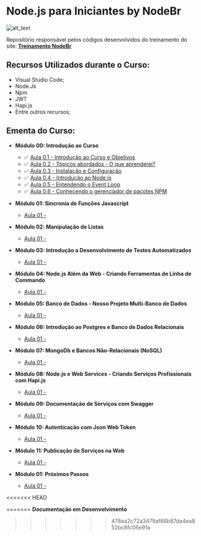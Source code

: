# Node.js para Iniciantes by NodeBr

![alt_text](https://i.imgsafe.org/42/42ffeb4e53.png)

Repositório responsável pelos códigos desenvolvidos do treinamento do site: **[Treinamento NodeBr](https://treinamento.nodebr.org/)**

## Recursos Utilizados durante o Curso:

- Visual Studio Code;
- Node.Js
- Npm
- JWT
- Hapi.js
- Entre outros recursos;

## Ementa do Curso:

- **Módulo 00: Introdução ao Curso**
    * :white_check_mark: [Aula 0.1 - Introdução ao Curso e Objetivos]()
    * :white_check_mark: [Aula 0.2 - Tópicos abordados - O que aprenderei?]()
    * :white_check_mark: [Aula 0.3 - Instalação e Configuração]()
    * :white_check_mark: [Aula 0.4 - Introdução ao Node.js]()
    * :white_check_mark: [Aula 0.5 - Entendendo o Event Loop]()
    * :white_check_mark: [Aula 0.6 - Conhecendo o gerenciador de pacotes NPM]()

- **Módulo 01: Sincronia de Funções Javascript**
    * [Aula 01 - ]()

- **Módulo 02: Manipulação de Listas**
    * [Aula 01 - ]()

- **Módulo 03: Introdução a Desenvolvimento de Testes Automatizados**
    * [Aula 01 - ]()

- **Módulo 04: Node.js Além da Web - Criando Ferramentas de Linha de Commando**
    * [Aula 01 - ]()

- **Módulo 05: Banco de Dados - Nosso Projeto Multi-Banco de Dados**
    * [Aula 01 - ]()

- **Módulo 06: Introdução ao Postgres e Banco de Dados Relacionais**
    * [Aula 01 - ]()

- **Módulo 07: MongoDb e Bancos Não-Relacionais (NoSQL)**
    * [Aula 01 - ]()

- **Módulo 08: Node.js e Web Services - Criando Serviços Profissionais com Hapi.js**
    * [Aula 01 - ]()

- **Módulo 09: Documentação de Serviços com Swagger**
    * [Aula 01 - ]()

- **Módulo 10: Autenticação com Json Web Token**
    * [Aula 01 - ]()

- **Módulo 11: Publicação de Serviços na Web**
    * [Aula 01 - ]()

- **Módulo 01: Próximos Passos**
    * [Aula 01 - ]()



<<<<<<< HEAD


=======
**Documentação em Desenvolvimento**
>>>>>>> 478ea2c72a3479af66b87da4ea852bc8fc06e91a
